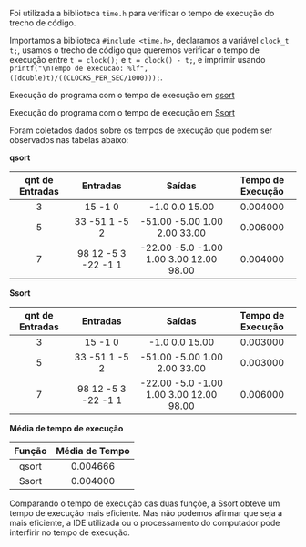Foi utilizada a biblioteca `time.h` para verificar o tempo de execução do trecho de código.

Importamos a biblioteca `#include <time.h>`, declaramos a variável `clock_t t;`, usamos o trecho de código que queremos 
verificar o tempo de execução entre `t = clock();` e `t = clock() - t;`, e imprimir usando `printf("\nTempo de execucao: %lf", ((double)t)/((CLOCKS_PER_SEC/1000)));`.

Execução do programa com o tempo de execução em [qsort](https://replit.com/@SidneyAlves1/Questao-14#main.c)

Execução do programa com o tempo de execução em [Ssort](https://replit.com/@SidneyAlves1/Questao-15#main.c)

Foram coletados dados sobre os tempos de execução que podem ser observados nas tabelas abaixo:

**qsort**

| qnt de Entradas |       Entradas      |                  Saídas                 | Tempo de Execução |
|:---------------:|:-------------------:|:---------------------------------------:|:-----------------:|
|        3        |       15 -1 0       |             -1.0 0.0 15.00              |      0.004000     |
|        5        |    33 -51 1 -5 2    |       -51.00 -5.00 1.00 2.00 33.00      |      0.006000     |
|        7        | 98 12 -5 3 -22 -1 1 | -22.00 -5.0 -1.00 1.00 3.00 12.00 98.00 |      0.004000     |

**Ssort**

| qnt de Entradas |       Entradas      |                  Saídas                 | Tempo de Execução |
|:---------------:|:-------------------:|:---------------------------------------:|:-----------------:|
|        3        |       15 -1 0       |             -1.0 0.0 15.00              |      0.003000     |
|        5        |    33 -51 1 -5 2    |       -51.00 -5.00 1.00 2.00 33.00      |      0.003000     |
|        7        | 98 12 -5 3 -22 -1 1 | -22.00 -5.0 -1.00 1.00 3.00 12.00 98.00 |      0.006000     |

**Média de tempo de execução**

|      Função      |    Média de Tempo    |
|:----------------:|:--------------------:|
|      qsort       |       0.004666       |
|      Ssort       |       0.004000       |

Comparando o tempo de execução das duas funçõe, a Ssort obteve um tempo de execução mais eficiente. Mas não podemos 
afirmar que seja a mais eficiente, a IDE utilizada ou o processamento do computador pode interfirir no tempo de execução.

